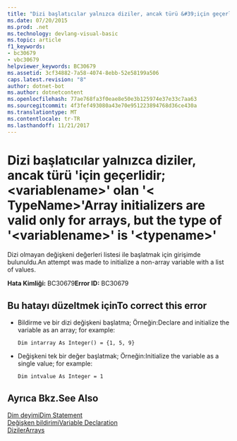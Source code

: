```yaml
---
title: "Dizi başlatıcılar yalnızca diziler, ancak türü &#39;için geçerlidir; &lt;variablename&gt;&#39; olan &#39;&lt; TypeName&gt;&#39;"
ms.date: 07/20/2015
ms.prod: .net
ms.technology: devlang-visual-basic
ms.topic: article
f1_keywords:
- bc30679
- vbc30679
helpviewer_keywords: BC30679
ms.assetid: 3cf34882-7a58-4074-8ebb-52e58199a506
caps.latest.revision: "8"
author: dotnet-bot
ms.author: dotnetcontent
ms.openlocfilehash: 77ae768fa3f0eae8e50e3b125974e37e33c7aa63
ms.sourcegitcommit: 4f3fef493080a43e70e951223894768d36ce430a
ms.translationtype: MT
ms.contentlocale: tr-TR
ms.lasthandoff: 11/21/2017
---
```

# <a name="array-initializers-are-valid-only-for-arrays-but-the-type-of-39ltvariablenamegt39-is-39lttypenamegt39"></a><span data-ttu-id="a9b22-102">Dizi başlatıcılar yalnızca diziler, ancak türü &#39;için geçerlidir; &lt;variablename&gt;&#39; olan &#39;&lt; TypeName&gt;&#39;</span><span class="sxs-lookup"><span data-stu-id="a9b22-102">Array initializers are valid only for arrays, but the type of &#39;&lt;variablename&gt;&#39; is &#39;&lt;typename&gt;&#39;</span></span>
<span data-ttu-id="a9b22-103">Dizi olmayan değişkeni değerleri listesi ile başlatmak için girişimde bulunuldu.</span><span class="sxs-lookup"><span data-stu-id="a9b22-103">An attempt was made to initialize a non-array variable with a list of values.</span></span>  
  
 <span data-ttu-id="a9b22-104">**Hata Kimliği:** BC30679</span><span class="sxs-lookup"><span data-stu-id="a9b22-104">**Error ID:** BC30679</span></span>  
  
## <a name="to-correct-this-error"></a><span data-ttu-id="a9b22-105">Bu hatayı düzeltmek için</span><span class="sxs-lookup"><span data-stu-id="a9b22-105">To correct this error</span></span>  
  
-   <span data-ttu-id="a9b22-106">Bildirme ve bir dizi değişkeni başlatma; Örneğin:</span><span class="sxs-lookup"><span data-stu-id="a9b22-106">Declare and initialize the variable as an array; for example:</span></span>  
  
     `Dim intarray As Integer() = {1, 5, 9}`  
  
-   <span data-ttu-id="a9b22-107">Değişkeni tek bir değer başlatmak; Örneğin:</span><span class="sxs-lookup"><span data-stu-id="a9b22-107">Initialize the variable as a single value; for example:</span></span>  
  
     `Dim intvalue As Integer = 1`  
  
## <a name="see-also"></a><span data-ttu-id="a9b22-108">Ayrıca Bkz.</span><span class="sxs-lookup"><span data-stu-id="a9b22-108">See Also</span></span>  
 [<span data-ttu-id="a9b22-109">Dim deyimi</span><span class="sxs-lookup"><span data-stu-id="a9b22-109">Dim Statement</span></span>](../../visual-basic/language-reference/statements/dim-statement.md)  
 [<span data-ttu-id="a9b22-110">Değişken bildirimi</span><span class="sxs-lookup"><span data-stu-id="a9b22-110">Variable Declaration</span></span>](../../visual-basic/programming-guide/language-features/variables/variable-declaration.md)  
 [<span data-ttu-id="a9b22-111">Diziler</span><span class="sxs-lookup"><span data-stu-id="a9b22-111">Arrays</span></span>](../../visual-basic/programming-guide/language-features/arrays/index.md)
